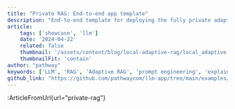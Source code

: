```yaml
---
title: "Private RAG: End-to-end app template"
description: "End-to-end template for deploying the fully private adaptive RAG with Pathway."
article:
    tags: ['showcase', 'llm']
    date: '2024-04-22'
    related: false
    thumbnail: '/assets/content/blog/local-adaptive-rag/local_adaptive.png'
    thumbnailFit: 'contain'
author: "pathway"
keywords: ['LLM', 'RAG', 'Adaptive RAG', 'prompt engineering', 'explainability', 'mistral', 'ollama', 'private rag', 'local rag', 'ollama rag', 'docker']
github_link: "https://github.com/pathwaycom/llm-app/tree/main/examples/pipelines/private-rag"
---
```


:ArticleFromUrl{url="private-rag"}
